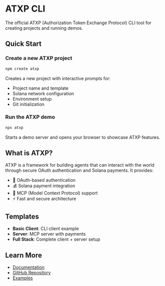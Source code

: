# ATXP CLI

The official ATXP (Authorization Token Exchange Protocol) CLI tool for creating projects and running demos.

## Quick Start

### Create a new ATXP project
```bash
npm create atxp
```
Creates a new project with interactive prompts for:
- Project name and template
- Solana network configuration  
- Environment setup
- Git initialization

### Run the ATXP demo
```bash
npx atxp
```
Starts a demo server and opens your browser to showcase ATXP features.

## What is ATXP?

ATXP is a framework for building agents that can interact with the world through secure OAuth authentication and Solana payments. It provides:

- 🔐 OAuth-based authentication
- 💰 Solana payment integration  
- 🤖 MCP (Model Context Protocol) support
- ⚡ Fast and secure architecture

## Templates

- **Basic Client**: CLI client example
- **Server**: MCP server with payments
- **Full Stack**: Complete client + server setup

## Learn More

- [Documentation](https://docs.atxp.ai)
- [GitHub Repository](https://github.com/atxp-dev/sdk)
- [Examples](https://github.com/atxp-dev/sdk/tree/main/examples)
